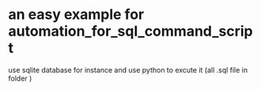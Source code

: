# an easy example for automation_for_sql_command_script
use sqlite database for instance and use python to excute it (all .sql file in folder )
